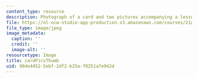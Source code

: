 ```yaml
---
content_type: resource
description: Photograph of a card and two pictures accompanying a lesson on Japanese.
file: https://ol-ocw-studio-app-production.s3.amazonaws.com/courses/21g-504-japanese-iv-spring-2009/90de44525ebf2df2b25af0251a7e942d_cardPicsThumb.jpg
file_type: image/jpeg
image_metadata:
  caption: ''
  credit: ''
  image-alt: ''
resourcetype: Image
title: cardPicsThumb
uid: 90de4452-5ebf-2df2-b25a-f0251a7e942d
---
```

